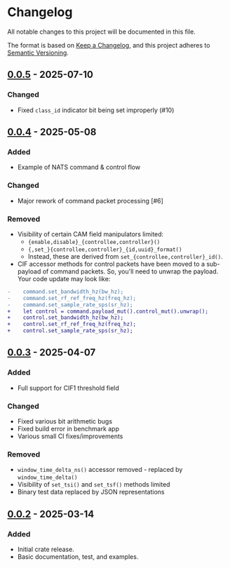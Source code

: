 # Changelog
<!--
SPDX-FileCopyrightText: 2025 The vita49-rs Authors

SPDX-License-Identifier: MIT OR Apache-2.0
-->

All notable changes to this project will be documented in this file.

The format is based on [Keep a Changelog](https://keepachangelog.com/en/1.1.0/),
and this project adheres to [Semantic Versioning](https://semver.org/spec/v2.0.0.html).

## [0.0.5] - 2025-07-10

### Changed

- Fixed `class_id` indicator bit being set improperly (#10)

## [0.0.4] - 2025-05-08

### Added

- Example of NATS command & control flow

### Changed

- Major rework of command packet processing [#6]

### Removed

- Visibility of certain CAM field manipulators limited:
  - `{enable,disable}_{controllee,controller}()`
  - `{,set_}{controllee,controller}_{id,uuid}_format()`
  - Instead, these are derived from `set_{controllee,controller}_id()`.
- CIF accessor methods for control packets have been moved to a sub-payload
  of command packets. So, you'll need to unwrap the payload. Your code update
  may look like:
```diff
-    command.set_bandwidth_hz(bw_hz);
-    command.set_rf_ref_freq_hz(freq_hz);
-    command.set_sample_rate_sps(sr_hz);
+    let control = command.payload_mut().control_mut().unwrap();
+    control.set_bandwidth_hz(bw_hz);
+    control.set_rf_ref_freq_hz(freq_hz);
+    control.set_sample_rate_sps(sr_hz);
```

## [0.0.3] - 2025-04-07

### Added

- Full support for CIF1 threshold field

### Changed

- Fixed various bit arithmetic bugs
- Fixed build error in benchmark app
- Various small CI fixes/improvements

### Removed

- `window_time_delta_ns()` accessor removed - replaced by `window_time_delta()`
- Visibility of `set_tsi()` and `set_tsf()` methods limited
- Binary test data replaced by JSON representations

## [0.0.2] - 2025-03-14

### Added

- Initial crate release.
- Basic documentation, test, and examples.

[0.0.5]: https://github.com/voyager-tech-inc/vita49-rs/releases/tag/0.0.5
[0.0.4]: https://github.com/voyager-tech-inc/vita49-rs/releases/tag/0.0.4
[0.0.3]: https://github.com/voyager-tech-inc/vita49-rs/releases/tag/0.0.3
[0.0.2]: https://github.com/voyager-tech-inc/vita49-rs/releases/tag/0.0.2
[0.0.1]: Unreleased
